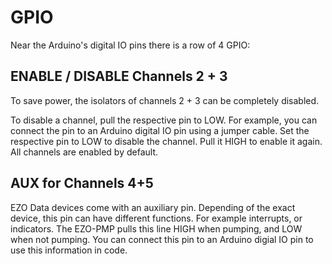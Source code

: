# GPIO

Near the Arduino's digital IO pins there is a row of 4 GPIO:

## ENABLE / DISABLE Channels 2 + 3

To save power, the isolators of channels 2 + 3 can be completely disabled.

To disable a channel, pull the respective pin to LOW. For example, you can connect the pin to an Arduino digital IO pin using a jumper cable. Set the respective pin to LOW to disable the channel. Pull it HIGH to enable it again. All channels are enabled by default.

## AUX for Channels 4+5

EZO Data devices come with an auxiliary pin. Depending of the exact device, this pin can have different functions. For example interrupts, or indicators. The EZO-PMP pulls this line HIGH when pumping, and LOW when not pumping. You can connect this pin to an Arduino digial IO pin to use this information in code.
